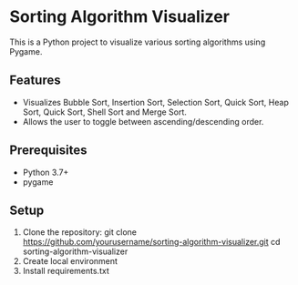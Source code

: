 # Sorting Algorithm Visualizer
This is a Python project to visualize various sorting algorithms using Pygame.

## Features
- Visualizes Bubble Sort, Insertion Sort, Selection Sort, Quick Sort, Heap Sort, Quick Sort, Shell Sort and Merge Sort.
- Allows the user to toggle between ascending/descending order.

## Prerequisites
- Python 3.7+
- pygame

## Setup
1. Clone the repository:
   git clone https://github.com/yourusername/sorting-algorithm-visualizer.git
   cd sorting-algorithm-visualizer
2. Create local environment
3. Install requirements.txt

